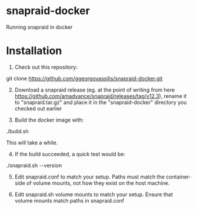 # snapraid-docker
Running snapraid in docker

# Installation

1. Check out this repository:

git clone https://github.com/ggeorgovassilis/snapraid-docker.git

2. Download a snapraid release (eg. at the point of writing from here https://github.com/amadvance/snapraid/releases/tag/v12.3), rename it to "snapraid.tar.gz" and place it in the "snapraid-docker" directory you checked out earlier

3. Build the docker image with:

./build.sh

This will take a while.

4. If the build succeeded, a quick test would be:

./snapraid.sh --version


5. Edit snapraid.conf to match your setup. Paths must match the container-side of volume mounts, not how they exist on the host machine.

6. Edit snapraid.sh volume mounts to match your setup. Ensure that volume mounts match paths in snapraid.conf
